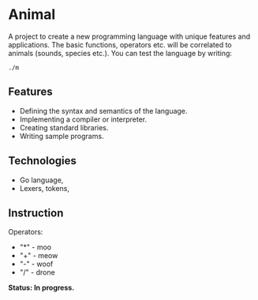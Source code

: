 # Animal
A project to create a new programming language with unique features and applications. The basic functions, operators etc. will be correlated to animals (sounds, species etc.).
You can test the language by writing:

```
./m
```

## Features
* Defining the syntax and semantics of the language.
* Implementing a compiler or interpreter.
* Creating standard libraries.
* Writing sample programs.
## Technologies 
* Go language,
* Lexers, tokens, 
## Instruction
Operators:
* "*" - moo
* "+" - meow
* "-" - woof
* "/" - drone

**Status: In progress.**

